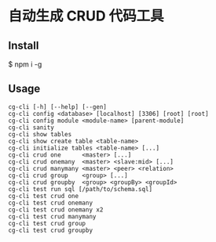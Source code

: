 # 自动生成 CRUD 代码工具

## Install
$ npm i -g 

## Usage

    cg-cli [-h] [--help] [--gen]
    cg-cli config <database> [localhost] [3306] [root] [root]
    cg-cli config module <module-name> [parent-module]
    cg-cli sanity
    cg-cli show tables
    cg-cli show create table <table-name>
    cg-cli initialize tables <table-name> [...]
    cg-cli crud one      <master> [...]
    cg-cli crud onemany  <master> <slave:mid> [...]
    cg-cli crud manymany <master> <peer> <relation>
    cg-cli crud group    <group> [...]
    cg-cli crud groupby  <group> <groupBy> <groupId>
    cg-cli test run sql [/path/to/schema.sql]
    cg-cli test crud one
    cg-cli test crud onemany
    cg-cli test crud onemany x2
    cg-cli test crud manymany
    cg-cli test crud group
    cg-cli test crud groupby
